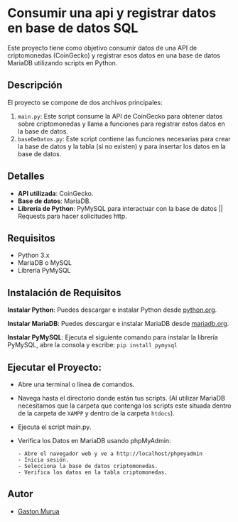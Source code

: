 # Consumir una api y registrar datos en base de datos SQL

Este proyecto tiene como objetivo consumir datos de una API de criptomonedas (CoinGecko) y registrar esos datos en una base de datos MariaDB utilizando scripts en Python.

## Descripción

El proyecto se compone de dos archivos principales:
1. `main.py`: Este script consume la API de CoinGecko para obtener datos sobre criptomonedas y llama a funciones para registrar estos datos en la base de datos.
2. `baseDeDatos.py`: Este script contiene las funciones necesarias para crear la base de datos y la tabla (si no existen) y para insertar los datos en la base de datos.

## Detalles

- **API utilizada**: CoinGecko.
- **Base de datos**: MariaDB.
- **Librería de Python**: PyMySQL para interactuar con la base de datos || Requests para hacer solicitudes http. 

## Requisitos

- Python 3.x
- MariaDB o MySQL
- Librería PyMySQL

## Instalación de Requisitos

**Instalar Python**: Puedes descargar e instalar Python desde [python.org](https://www.python.org/).

**Instalar MariaDB**: Puedes descargar e instalar MariaDB desde [mariadb.org](https://mariadb.org/download/).

**Instalar PyMySQL**: Ejecuta el siguiente comando para instalar la librería PyMySQL, abre la  consola y escribe: `pip install pymysql`

## Ejecutar el Proyecto:

- Abre una terminal o línea de comandos.
- Navega hasta el directorio donde están tus scripts. (Al utilizar MariaDB necesitamos que la carpeta que contenga los scripts este situada dentro de la carpeta de `XAMPP` y dentro de la carpeta `htdocs`).
- Ejecuta el script main.py.
- Verifica los Datos en MariaDB usando phpMyAdmin:

      - Abre el navegador web y ve a http://localhost/phpmyadmin
      - Inicia sesión.
      - Selecciona la base de datos criptomonedas.
      - Verifica los datos en la tabla criptomonedas.

## Autor

- [Gaston Murua](https://github.com/JGastonMurua)